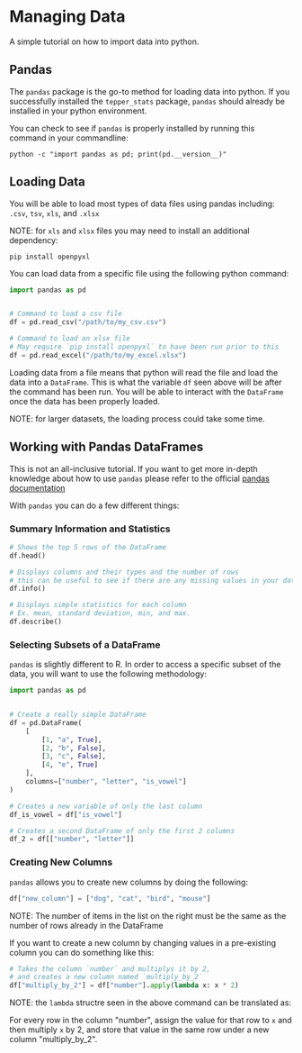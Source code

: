 # Managing Data

A simple tutorial on how to import data into python.

## Pandas

The `pandas` package is the go-to method for loading data into
python. If you successfully installed the `tepper_stats` package,
`pandas` should already be installed in your python environment.

You can check to see if `pandas` is properly installed by running this
command in your commandline:

```shell
python -c "import pandas as pd; print(pd.__version__)"
```

## Loading Data

You will be able to load most types of data files using pandas including:
`.csv`, `tsv`, `xls`, and `.xlsx`

NOTE: for `xls` and `xlsx` files you may need to install an additional
dependency:
```shell
pip install openpyxl
```

You can load data from a specific file using the following python command:

```python
import pandas as pd


# Command to load a csv file
df = pd.read_csv("/path/to/my_csv.csv")

# Command to load an xlsx file
# May require `pip install openpyxl` to have been run prior to this
df = pd.read_excel("/path/to/my_excel.xlsx")
```

Loading data from a file means that python will read the file and load the
data into a `DataFrame`. This is what the variable `df` seen above will be
after the command has been run. You will be able to interact with the
`DataFrame` once the data has been properly loaded.

NOTE: for larger datasets, the loading process could take some time.

## Working with Pandas DataFrames

This is not an all-inclusive tutorial. If you want to get more in-depth
knowledge about how to use `pandas` please refer to the official
[pandas documentation](https://pandas.pydata.org/docs/)

With `pandas` you can do a few different things:

### Summary Information and Statistics

```python
# Shows the top 5 rows of the DataFrame
df.head()

# Displays columns and their types and the number of rows
# this can be useful to see if there are any missing values in your data
df.info()

# Displays simple statistics for each column
# Ex. mean, standard deviation, min, and max.
df.describe()
```

### Selecting Subsets of a DataFrame

`pandas` is slightly different to R. In order to access a specific
subset of the data, you will want to use the following methodology:

```python
import pandas as pd


# Create a really simple DataFrame
df = pd.DataFrame(
    [
        [1, "a", True],
        [2, "b", False],
        [3, "c", False],
        [4, "e", True]
    ],
    columns=["number", "letter", "is_vowel"]
)

# Creates a new variable of only the last column
df_is_vowel = df["is_vowel"]

# Creates a second DataFrame of only the first 2 columns
df_2 = df[["number", "letter"]]
```

### Creating New Columns

`pandas` allows you to create new columns by doing the following:

```python
df["new_column"] = ["dog", "cat", "bird", "mouse"]
```

NOTE: The number of items in the list on the right must be the
same as the number of rows already in the DataFrame

If you want to create a new column by changing values in a pre-existing
column you can do something like this:

```python
# Takes the column `number` and multiplys it by 2,
# and creates a new column named `multiply_by_2`
df["multiply_by_2"] = df["number"].apply(lambda x: x * 2)
```

NOTE: the `lambda` structre seen in the above command can be translated as:

For every row in the column "number", assign the value for that row to `x`
and then multiply `x` by 2, and store that value in the same row under a 
new column "multiply_by_2".
